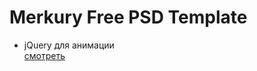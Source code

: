 # Merkury Free PSD Template

- jQuery для анимации  
[смотреть](https://aleksey-kaa.github.io/merkury/)